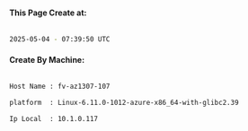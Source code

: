 
   
#### This Page Create at:

```bash

2025-05-04 - 07:39:50 UTC

```

#### Create By Machine:

```bash

Host Name : fv-az1307-107

platform  : Linux-6.11.0-1012-azure-x86_64-with-glibc2.39

Ip Local  : 10.1.0.117

```

